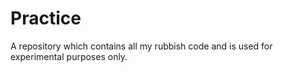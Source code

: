 # Practice
A repository which contains all my rubbish code and is used for experimental purposes only.
